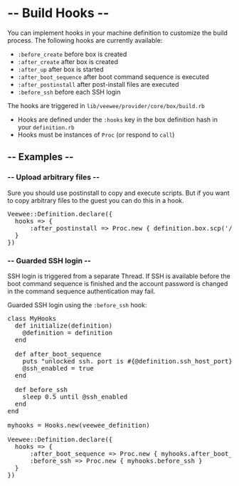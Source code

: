 # -- Build Hooks --

You can implement hooks in your machine definition to customize the build process.
The following hooks are currently available:

* `:before_create` before box is created
* `:after_create` after box is created
* `:after_up` after box is started
* `:after_boot_sequence` after boot command sequence is executed
* `:after_postinstall` after post-install files are executed
* `:before_ssh` before each SSH login

The hooks are triggered in `lib/veewee/provider/core/box/build.rb`

* Hooks are defined under the `:hooks` key in the box definition hash in your `definition.rb`
* Hooks must be instances of `Proc` (or respond to `call`)

## -- Examples --

### -- Upload arbitrary files --

Sure you should use postinstall to copy and execute scripts.
But if you want to copy arbitrary files to the guest you can do this in a hook.

<pre>
Veewee::Definition.declare({
  hooks => {
      :after_postinstall => Proc.new { definition.box.scp('/tmp/foo.txt', '/tmp/bar.txt') }
  }
})
</pre>

### -- Guarded SSH login --

SSH login is triggered from a separate Thread.
If SSH is available before the boot command sequence is finished
and the account password is changed in the command sequence authentication may fail.

Guarded SSH login using the `:before_ssh` hook:

<pre>
class MyHooks
  def initialize(definition)
    @definition = definition
  end

  def after_boot_sequence
    puts "unlocked ssh. port is #{@definition.ssh_host_port}"
    @ssh_enabled = true
  end

  def before_ssh
    sleep 0.5 until @ssh_enabled
  end
end

myhooks = Hooks.new(veewee_definition)

Veewee::Definition.declare({
  hooks => {
      :after_boot_sequence => Proc.new { myhooks.after_boot_sequence },
      :before_ssh => Proc.new { myhooks.before_ssh }
  }
})
</pre>




